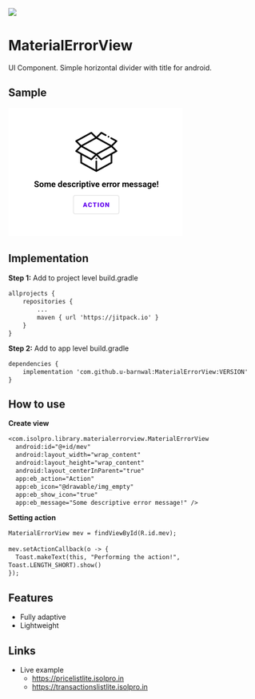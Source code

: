 [![](https://jitpack.io/v/u-barnwal/MaterialErrorView.svg)](https://jitpack.io/#u-barnwal/MaterialErrorView)
# MaterialErrorView
UI Component. Simple horizontal divider with title for android.

## Sample
<img  src="./samples/preview1.png">

## Implementation
**Step 1:** Add to project level build.gradle

    allprojects {
		repositories {
			...
			maven { url 'https://jitpack.io' }
		}
	}

**Step 2:** Add to app level build.gradle

	dependencies {
	    implementation 'com.github.u-barnwal:MaterialErrorView:VERSION'
	}
## How to use
**Create view**

    <com.isolpro.library.materialerrorview.MaterialErrorView
      android:id="@+id/mev"
      android:layout_width="wrap_content"
      android:layout_height="wrap_content"
      android:layout_centerInParent="true"
      app:eb_action="Action"
      app:eb_icon="@drawable/img_empty"
      app:eb_show_icon="true"
      app:eb_message="Some descriptive error message!" />


**Setting action**

    MaterialErrorView mev = findViewById(R.id.mev);

    mev.setActionCallback(o -> {
      Toast.makeText(this, "Performing the action!", Toast.LENGTH_SHORT).show()
    });


## Features

 - Fully adaptive
 - Lightweight

## Links
 - Live example
   - https://pricelistlite.isolpro.in
    - https://transactionslistlite.isolpro.in
